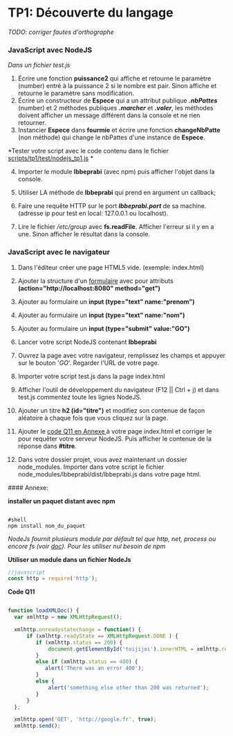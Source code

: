 # TP1: Découverte du langage

*TODO: corriger fautes d'orthographe*

### JavaScript avec NodeJS

*Dans un fichier test.js*

1. Écrire une fonction **puissance2** qui affiche et retourne le paramètre (number) entré à la puissance 2 si le nombre est pair. Sinon affiche et retourne le paramètre sans modification.
2. Écrire un constructeur de **Espece** qui a un attribut publique ***.nbPattes*** (number) et 2 méthodes publiques ***.marcher*** et ***.voler***, les méthodes doivent afficher un message différent dans la console et ne rien retourner.
3. Instancier **Espece** dans **fourmie** et écrire une fonction **changeNbPatte** (non méthode) qui change le nbPattes d'une instance de **Espece**.

*Tester votre script avec le code contenu dans le fichier [scripts/tp1/test/nodejs_tp1.js](https://github.com/ggence/formationJS/blob/master/scripts/tp1/test/nodejs_tp1.js) *

4. Importer le module **lbbeprabi** (avec npm) puis afficher l'objet dans la console.
5. Utiliser LA méthode de **lbbeprabi** qui prend en argument un callback;
6. Faire une requête HTTP sur le port ***lbbeprabi.port*** de sa machine. (adresse ip pour test en local: 127.0.0.1 ou localhost).

7. Lire le fichier */etc/group*  avec **fs.readFile**. Afficher l'erreur si il y en a une. Sinon afficher le résultat dans la console.


### JavaScript avec le navigateur

1. Dans l'éditeur créer une page HTML5 vide. (exemple: index.html)
2. Ajouter la structure d'un [formulaire](https://www.w3schools.com/html/html_forms.asp) avec pour attributs **(action="http://localhost:8080" method="get")**
3. Ajouter au formulaire un **input (type="text" name:"prenom")**
4. Ajouter au formulaire un **input (type="text" name:"nom")**
5. Ajouter au formulaire un **input (type="submit" value:"GO")**
6. Lancer votre script NodeJS contenant **lbbeprabi**
7. Ouvrez la page avec votre navigateur, remplissez les champs et appuyer sur le bouton '*GO*'. Regarder l'URL de votre page.
8. Importer votre script test.js dans la page index.html

9. Afficher l'outil de développement du navigateur (F12 || Ctrl + j) et dans test.js commentez toute les lignes NodeJS.

10. Ajouter un titre **h2 (id="titre")** et modifiez son contenue de façon aléatoire à chaque fois que vous cliquez sur la page.

11. Ajouter le [code Q11 en Annexe ](#q11)à votre page index.html et corriger le pour requêter votre serveur NodeJS. Puis afficher le contenue de la réponse dans **#titre**.

12. Dans votre dossier projet, vous avez maintenant un dossier node_modules.
Importer dans votre script le fichier node_modules/lbbeprabi/dist/lbbeprabi.js dans votre page html.

#### Annexe:

**installer un paquet distant avec npm**
```shell

#shell
npm install nom_du_paquet
```

*NodeJs fournit plusieurs module par défault tel que http, net, process ou encore fs (voir [doc](https://nodejs.org/dist/latest-v6.x/docs/api/)).*
*Pour les utiliser nul besoin de npm*

**Utiliser un module dans un fichier NodeJs**
```javascript
//javascript
const http = require('http');
```

**<a name="q11"></a> Code Q11**
```javascript

function loadXMLDoc() {
  var xmlhttp = new XMLHttpRequest();

  xmlhttp.onreadystatechange = function() {
      if (xmlhttp.readyState == XMLHttpRequest.DONE ) {
         if (xmlhttp.status == 200) {
             document.getElementById('toijijoi').innerHTML = xmlhttp.responseText;
         }
         else if (xmlhttp.status == 400) {
            alert('There was an error 400');
         }
         else {
             alert('something else other than 200 was returned');
         }
      }
  };

  xmlhttp.open('GET', 'http://google.fr', true);
  xmlhttp.send();
  ```
